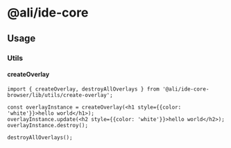 # @ali/ide-core

## Usage

### Utils

#### createOverlay
```tsx
import { createOverlay, destroyAllOverlays } from '@ali/ide-core-browser/lib/utils/create-overlay';

const overlayInstance = createOverlay(<h1 style={{color: 'white'}}>hello world</h1>);
overlayInstance.update(<h2 style={{color: 'white'}}>hello world</h2>);
overlayInstance.destroy();

destroyAllOverlays();
```
